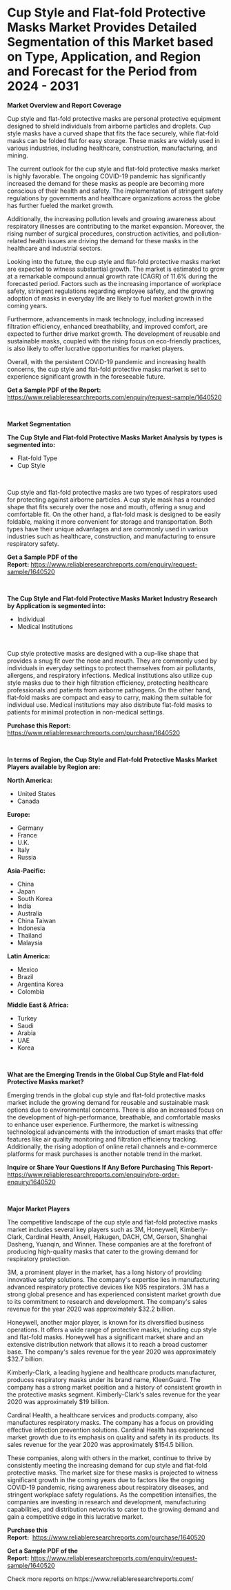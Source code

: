 <p><h1>Cup Style and Flat-fold Protective Masks Market Provides Detailed Segmentation of this Market based on Type, Application, and Region and Forecast for the Period from 2024 - 2031</h1></p><p><strong>Market Overview and Report Coverage</strong></p>
<p><p>Cup style and flat-fold protective masks are personal protective equipment designed to shield individuals from airborne particles and droplets. Cup style masks have a curved shape that fits the face securely, while flat-fold masks can be folded flat for easy storage. These masks are widely used in various industries, including healthcare, construction, manufacturing, and mining.</p><p>The current outlook for the cup style and flat-fold protective masks market is highly favorable. The ongoing COVID-19 pandemic has significantly increased the demand for these masks as people are becoming more conscious of their health and safety. The implementation of stringent safety regulations by governments and healthcare organizations across the globe has further fueled the market growth.</p><p>Additionally, the increasing pollution levels and growing awareness about respiratory illnesses are contributing to the market expansion. Moreover, the rising number of surgical procedures, construction activities, and pollution-related health issues are driving the demand for these masks in the healthcare and industrial sectors.</p><p>Looking into the future, the cup style and flat-fold protective masks market are expected to witness substantial growth. The market is estimated to grow at a remarkable compound annual growth rate (CAGR) of 11.6% during the forecasted period. Factors such as the increasing importance of workplace safety, stringent regulations regarding employee safety, and the growing adoption of masks in everyday life are likely to fuel market growth in the coming years.</p><p>Furthermore, advancements in mask technology, including increased filtration efficiency, enhanced breathability, and improved comfort, are expected to further drive market growth. The development of reusable and sustainable masks, coupled with the rising focus on eco-friendly practices, is also likely to offer lucrative opportunities for market players.</p><p>Overall, with the persistent COVID-19 pandemic and increasing health concerns, the cup style and flat-fold protective masks market is set to experience significant growth in the foreseeable future.</p></p>
<p><strong>Get a Sample PDF of the Report:</strong> <a href="https://www.reliableresearchreports.com/enquiry/request-sample/1640520">https://www.reliableresearchreports.com/enquiry/request-sample/1640520</a></p>
<p>&nbsp;</p>
<p><strong>Market Segmentation</strong></p>
<p><strong>The Cup Style and Flat-fold Protective Masks Market Analysis by types is segmented into:</strong></p>
<p><ul><li>Flat-fold Type</li><li>Cup Style</li></ul></p>
<p>&nbsp;</p>
<p><p>Cup style and flat-fold protective masks are two types of respirators used for protecting against airborne particles. A cup style mask has a rounded shape that fits securely over the nose and mouth, offering a snug and comfortable fit. On the other hand, a flat-fold mask is designed to be easily foldable, making it more convenient for storage and transportation. Both types have their unique advantages and are commonly used in various industries such as healthcare, construction, and manufacturing to ensure respiratory safety.</p></p>
<p><strong>Get a Sample PDF of the Report:</strong>&nbsp;<a href="https://www.reliableresearchreports.com/enquiry/request-sample/1640520">https://www.reliableresearchreports.com/enquiry/request-sample/1640520</a></p>
<p>&nbsp;</p>
<p><strong>The Cup Style and Flat-fold Protective Masks Market Industry Research by Application is segmented into:</strong></p>
<p><ul><li>Individual</li><li>Medical Institutions</li></ul></p>
<p>&nbsp;</p>
<p><p>Cup style protective masks are designed with a cup-like shape that provides a snug fit over the nose and mouth. They are commonly used by individuals in everyday settings to protect themselves from air pollutants, allergens, and respiratory infections. Medical institutions also utilize cup style masks due to their high filtration efficiency, protecting healthcare professionals and patients from airborne pathogens. On the other hand, flat-fold masks are compact and easy to carry, making them suitable for individual use. Medical institutions may also distribute flat-fold masks to patients for minimal protection in non-medical settings.</p></p>
<p><strong>Purchase this Report:</strong>&nbsp; <a href="https://www.reliableresearchreports.com/purchase/1640520">https://www.reliableresearchreports.com/purchase/1640520</a></p>
<p>&nbsp;</p>
<p><strong>In terms of Region, the Cup Style and Flat-fold Protective Masks Market Players available by Region are:</strong></p>
<p>
    <p> <strong> North America: </strong>
        <ul>
            <li>United States</li>
            <li>Canada</li>
        </ul>
        </p> 
    <p> <strong> Europe: </strong>
        <ul>
            <li>Germany</li>
            <li>France</li>
            <li>U.K.</li>
            <li>Italy</li>
            <li>Russia</li>
        </ul>
        </p> 
    <p> <strong> Asia-Pacific: </strong>
        <ul>
            <li>China</li>
            <li>Japan</li>
            <li>South Korea</li>
            <li>India</li>
            <li>Australia</li>
            <li>China Taiwan</li>
            <li>Indonesia</li>
            <li>Thailand</li>
            <li>Malaysia</li>
        </ul>
        </p> 
    <p> <strong> Latin America: </strong>
        <ul>
            <li>Mexico</li>
            <li>Brazil</li>
            <li>Argentina Korea</li>
            <li>Colombia</li>
        </ul>
        </p> 
    <p> <strong> Middle East & Africa: </strong>
        <ul>
            <li>Turkey</li>
            <li>Saudi</li>
            <li>Arabia</li>
            <li>UAE</li>
            <li>Korea</li>
        </ul>
    </p>
    </p>
<p>&nbsp;</p>
<p><strong>What are the Emerging Trends in the Global Cup Style and Flat-fold Protective Masks market?</strong></p>
<p><p>Emerging trends in the global cup style and flat-fold protective masks market include the growing demand for reusable and sustainable mask options due to environmental concerns. There is also an increased focus on the development of high-performance, breathable, and comfortable masks to enhance user experience. Furthermore, the market is witnessing technological advancements with the introduction of smart masks that offer features like air quality monitoring and filtration efficiency tracking. Additionally, the rising adoption of online retail channels and e-commerce platforms for mask purchases is another notable trend in the market.</p></p>
<p><strong>Inquire or Share Your Questions If Any Before Purchasing This Report</strong>- <a href="https://www.reliableresearchreports.com/enquiry/pre-order-enquiry/1640520">https://www.reliableresearchreports.com/enquiry/pre-order-enquiry/1640520</a></p>
<p>&nbsp;</p>
<p><strong>Major Market Players</strong></p>
<p><p>The competitive landscape of the cup style and flat-fold protective masks market includes several key players such as 3M, Honeywell, Kimberly-Clark, Cardinal Health, Ansell, Hakugen, DACH, CM, Gerson, Shanghai Dasheng, Yuanqin, and Winner. These companies are at the forefront of producing high-quality masks that cater to the growing demand for respiratory protection.</p><p>3M, a prominent player in the market, has a long history of providing innovative safety solutions. The company's expertise lies in manufacturing advanced respiratory protective devices like N95 respirators. 3M has a strong global presence and has experienced consistent market growth due to its commitment to research and development. The company's sales revenue for the year 2020 was approximately $32.2 billion.</p><p>Honeywell, another major player, is known for its diversified business operations. It offers a wide range of protective masks, including cup style and flat-fold masks. Honeywell has a significant market share and an extensive distribution network that allows it to reach a broad customer base. The company's sales revenue for the year 2020 was approximately $32.7 billion.</p><p>Kimberly-Clark, a leading hygiene and healthcare products manufacturer, produces respiratory masks under its brand name, KleenGuard. The company has a strong market position and a history of consistent growth in the protective masks segment. Kimberly-Clark's sales revenue for the year 2020 was approximately $19 billion.</p><p>Cardinal Health, a healthcare services and products company, also manufactures respiratory masks. The company has a focus on providing effective infection prevention solutions. Cardinal Health has experienced market growth due to its emphasis on quality and safety in its products. Its sales revenue for the year 2020 was approximately $154.5 billion.</p><p>These companies, along with others in the market, continue to thrive by consistently meeting the increasing demand for cup style and flat-fold protective masks. The market size for these masks is projected to witness significant growth in the coming years due to factors like the ongoing COVID-19 pandemic, rising awareness about respiratory diseases, and stringent workplace safety regulations. As the competition intensifies, the companies are investing in research and development, manufacturing capabilities, and distribution networks to cater to the growing demand and gain a competitive edge in this lucrative market.</p></p>
<p><strong>Purchase this Report:</strong>&nbsp;&nbsp;<a href="https://www.reliableresearchreports.com/purchase/1640520">https://www.reliableresearchreports.com/purchase/1640520</a></p>
<p></p>
<p><strong>Get a Sample PDF of the Report:</strong>&nbsp;<a href="https://www.reliableresearchreports.com/enquiry/request-sample/1640520">https://www.reliableresearchreports.com/enquiry/request-sample/1640520</a></p>
<p>Check more reports on https://www.reliableresearchreports.com/</p>